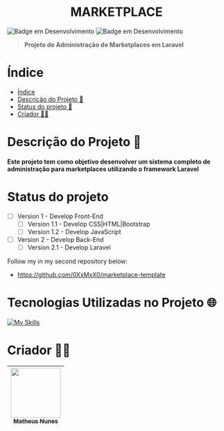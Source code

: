 <h1 align="center">
  MARKETPLACE
</h1>

![Badge em Desenvolvimento](http://img.shields.io/static/v1?label=VERSÃO&message=1.0.0&color=A03D99&style=for-the-badge)
![Badge em Desenvolvimento](http://img.shields.io/static/v1?label=DATA%20DA%20CRIAÇÃO&message=NOV/23&color=A03D99&style=for-the-badge)

> **Projeto de Administração de Marketplaces em Laravel**

# Índice 
* [Índice](#índice)
* [Descrição do Projeto 🎯](#descrição-do-projeto-)
* [Status do projeto 🎯](#status-do-projeto-)
* [Criador 🐱‍👤](#criador-)

# Descrição do Projeto 🎯
#### Este projeto tem como objetivo desenvolver um sistema completo de administração para marketplaces utilizando o framework Laravel

# Status do projeto
- [ ] Version 1 - Develop Front-End
    - [ ] Version 1.1 - Develop CSS|HTML|Bootstrap
    - [ ] Version 1.2 - Develop JavaScript
- [ ] Version 2 - Develop Back-End
    - [ ] Version 2.1 - Develop Laravel

Follow my in my second repository below:
- https://github.com/0XxMxX0/marketplace-template

# Tecnologias Utilizadas no Projeto 🌐
[![My Skills](https://skills.thijs.gg/icons?i=laravel,html,bootstrap&theme=dark)](https://skills.thijs.gg)

# Criador 🐱‍👤

| [<img src="https://avatars.githubusercontent.com/u/83671782?v=4" width=115><br><sub>Matheus Nunes</sub>](https://github.com/0XxMxX0)
| :---: 
